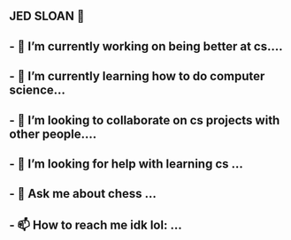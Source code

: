 ## JED SLOAN 👋
## - 🔭 I’m currently working on being better at cs....
## - 🌱 I’m currently learning how to do computer science...
## - 👯 I’m looking to collaborate on cs projects with other people....
## - 🤔 I’m looking for help with learning cs ...
## - 💬 Ask me about chess ...
## - 📫 How to reach me idk lol: ...
<!--
**Jedslo/jedslo** is a ✨ _special_ ✨ repository because its `README.md` (this file) appears on your GitHub profile.

Here are some ideas to get you started:

- 🔭 I’m currently working on being better at cs....
- 🌱 I’m currently learning how to do computer science...
- 👯 I’m looking to collaborate on cs projects with other people....
- 🤔 I’m looking for help with learning cs ...
- 💬 Ask me about chess ...
- 📫 How to reach me idk lol: ...
-->

